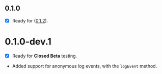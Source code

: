 ## 0.1.0

- [x] Ready for ([0.1.2](https://github.com/buildwiththeta/buildwiththeta/releases/tag/0.1.2)).

# 0.1.0-dev.1

- [x] Ready for **Closed Beta** testing.

* Added support for anonymous log events, with the `logEvent` method.